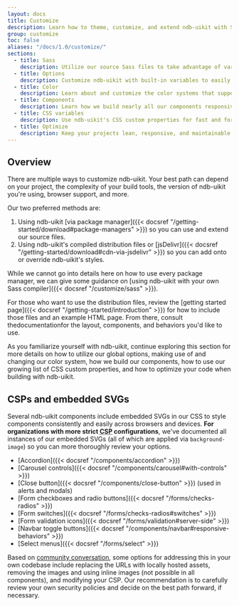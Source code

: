 ```yaml
---
layout: docs
title: Customize
description: Learn how to theme, customize, and extend ndb-uikit with Sass, a boatload of global options, an expansive color system, and more.
group: customize
toc: false
aliases: "/docs/1.0/customize/"
sections:
  - title: Sass
    description: Utilize our source Sass files to take advantage of variables, maps, mixins, and functions.
  - title: Options
    description: Customize ndb-uikit with built-in variables to easily toggle global CSS preferences.
  - title: Color
    description: Learn about and customize the color systems that support the entire toolkit.
  - title: Components
    description: Learn how we build nearly all our components responsively and with base and modifier classes.
  - title: CSS variables
    description: Use ndb-uikit's CSS custom properties for fast and forward-looking design and development.
  - title: Optimize
    description: Keep your projects lean, responsive, and maintainable so you can deliver the best experience.
---
```


## Overview

There are multiple ways to customize ndb-uikit. Your best path can depend on your project, the complexity of your build tools, the version of ndb-uikit you're using, browser support, and more.

Our two preferred methods are:

1. Using ndb-uikit [via package manager]({{< docsref "/getting-started/download#package-managers" >}}) so you can use and extend our source files.
2. Using ndb-uikit's compiled distribution files or [jsDelivr]({{< docsref "/getting-started/download#cdn-via-jsdelivr" >}}) so you can add onto or override ndb-uikit's styles.

While we cannot go into details here on how to use every package manager, we can give some guidance on [using ndb-uikit with your own Sass compiler]({{< docsref "/customize/sass" >}}).

For those who want to use the distribution files, review the [getting started page]({{< docsref "/getting-started/introduction" >}}) for how to include those files and an example HTML page. From there, consult thedocumentationfor the layout, components, and behaviors you'd like to use.

As you familiarize yourself with ndb-uikit, continue exploring this section for more details on how to utilize our global options, making use of and changing our color system, how we build our components, how to use our growing list of CSS custom properties, and how to optimize your code when building with ndb-uikit.

## CSPs and embedded SVGs

Several ndb-uikit components include embedded SVGs in our CSS to style components consistently and easily across browsers and devices. **For organizations with more strict <abbr title="Content Security Policy">CSP</abbr> configurations**, we've documented all instances of our embedded SVGs (all of which are applied via `background-image`) so you can more thoroughly review your options.

- [Accordion]({{< docsref "/components/accordion" >}})
- [Carousel controls]({{< docsref "/components/carousel#with-controls" >}})
- [Close button]({{< docsref "/components/close-button" >}}) (used in alerts and modals)
- [Form checkboxes and radio buttons]({{< docsref "/forms/checks-radios" >}})
- [Form switches]({{< docsref "/forms/checks-radios#switches" >}})
- [Form validation icons]({{< docsref "/forms/validation#server-side" >}})
- [Navbar toggle buttons]({{< docsref "/components/navbar#responsive-behaviors" >}})
- [Select menus]({{< docsref "/forms/select" >}})

Based on [community conversation](https://10.0.224.36:8080/twbs/ndb-uikit/issues/25394), some options for addressing this in your own codebase include replacing the URLs with locally hosted assets, removing the images and using inline images (not possible in all components), and modifying your CSP. Our recommendation is to carefully review your own security policies and decide on the best path forward, if necessary.
